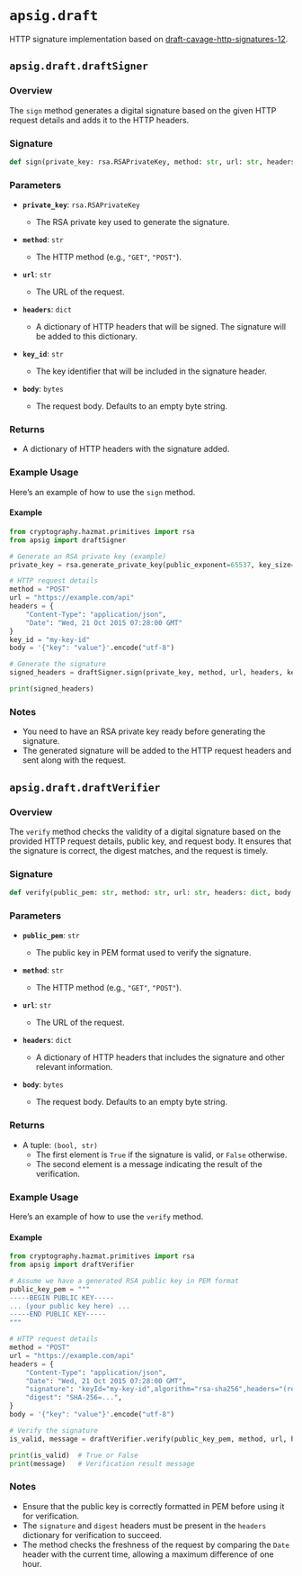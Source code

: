 # `apsig.draft`
HTTP signature implementation based on [draft-cavage-http-signatures-12](https://datatracker.ietf.org/doc/html/draft-cavage-http-signatures-12).
## `apsig.draft.draftSigner`
### Overview
The `sign` method generates a digital signature based on the given HTTP request details and adds it to the HTTP headers.

### Signature
```python
def sign(private_key: rsa.RSAPrivateKey, method: str, url: str, headers: dict, key_id: str, body: bytes="") -> dict
```

### Parameters
- **`private_key`**: `rsa.RSAPrivateKey`
  - The RSA private key used to generate the signature.

- **`method`**: `str`
  - The HTTP method (e.g., `"GET"`, `"POST"`).

- **`url`**: `str`
  - The URL of the request.

- **`headers`**: `dict`
  - A dictionary of HTTP headers that will be signed. The signature will be added to this dictionary.

- **`key_id`**: `str`
  - The key identifier that will be included in the signature header.

- **`body`**: `bytes`
  - The request body. Defaults to an empty byte string.

### Returns
- A dictionary of HTTP headers with the signature added.

### Example Usage
Here’s an example of how to use the `sign` method.

#### Example
```python
from cryptography.hazmat.primitives import rsa
from apsig import draftSigner

# Generate an RSA private key (example)
private_key = rsa.generate_private_key(public_exponent=65537, key_size=2048)

# HTTP request details
method = "POST"
url = "https://example.com/api"
headers = {
    "Content-Type": "application/json",
    "Date": "Wed, 21 Oct 2015 07:28:00 GMT"
}
key_id = "my-key-id"
body = '{"key": "value"}'.encode("utf-8")

# Generate the signature
signed_headers = draftSigner.sign(private_key, method, url, headers, key_id, body)

print(signed_headers)
```

### Notes
- You need to have an RSA private key ready before generating the signature.
- The generated signature will be added to the HTTP request headers and sent along with the request. 
## `apsig.draft.draftVerifier`

### Overview
The `verify` method checks the validity of a digital signature based on the provided HTTP request details, public key, and request body. It ensures that the signature is correct, the digest matches, and the request is timely.

### Signature
```python
def verify(public_pem: str, method: str, url: str, headers: dict, body: bytes=b"") -> tuple
```

### Parameters
- **`public_pem`**: `str`
  - The public key in PEM format used to verify the signature.

- **`method`**: `str`
  - The HTTP method (e.g., `"GET"`, `"POST"`).

- **`url`**: `str`
  - The URL of the request.

- **`headers`**: `dict`
  - A dictionary of HTTP headers that includes the signature and other relevant information.

- **`body`**: `bytes`
  - The request body. Defaults to an empty byte string.

### Returns
- A tuple: `(bool, str)`
  - The first element is `True` if the signature is valid, or `False` otherwise.
  - The second element is a message indicating the result of the verification.

### Example Usage
Here’s an example of how to use the `verify` method.

#### Example
```python
from cryptography.hazmat.primitives import rsa
from apsig import draftVerifier

# Assume we have a generated RSA public key in PEM format
public_key_pem = """
-----BEGIN PUBLIC KEY-----
... (your public key here) ...
-----END PUBLIC KEY-----
"""

# HTTP request details
method = "POST"
url = "https://example.com/api"
headers = {
    "Content-Type": "application/json",
    "Date": "Wed, 21 Oct 2015 07:28:00 GMT",
    "signature": 'keyId="my-key-id",algorithm="rsa-sha256",headers="(request-target) Content-Type Date",signature="..."',
    "digest": "SHA-256=...",
}
body = '{"key": "value"}'.encode("utf-8")

# Verify the signature
is_valid, message = draftVerifier.verify(public_key_pem, method, url, headers, body)

print(is_valid)  # True or False
print(message)   # Verification result message
```

### Notes
- Ensure that the public key is correctly formatted in PEM before using it for verification.
- The `signature` and `digest` headers must be present in the `headers` dictionary for verification to succeed.
- The method checks the freshness of the request by comparing the `Date` header with the current time, allowing a maximum difference of one hour. 